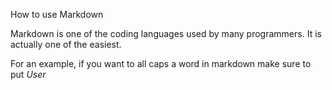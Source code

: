 How to use Markdown 

Markdown is one of the coding languages used by many programmers. It is actually one of the easiest.

For an example, if you want to all caps a word in markdown make sure to put *User* 
